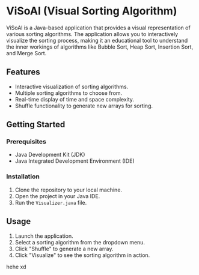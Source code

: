 # ViSoAl (Visual Sorting Algorithm)

ViSoAl is a Java-based application that provides a visual representation of various sorting algorithms. The application allows you to interactively visualize the sorting process, making it an educational tool to understand the inner workings of algorithms like Bubble Sort, Heap Sort, Insertion Sort, and Merge Sort.

## Features
- Interactive visualization of sorting algorithms.
- Multiple sorting algorithms to choose from.
- Real-time display of time and space complexity.
- Shuffle functionality to generate new arrays for sorting.

## Getting Started

### Prerequisites
- Java Development Kit (JDK)
- Java Integrated Development Environment (IDE)

### Installation
1. Clone the repository to your local machine.
2. Open the project in your Java IDE.
3. Run the `Visualizer.java` file.

## Usage
1. Launch the application.
2. Select a sorting algorithm from the dropdown menu.
3. Click "Shuffle" to generate a new array.
4. Click "Visualize" to see the sorting algorithm in action.

hehe xd
